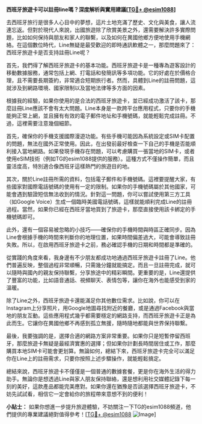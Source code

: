 **西班牙旅遊卡可以註冊line嗎？深度解析與實用建議[[TG💪+ @esim1088](https://t.me/s/esim1088)]**

去西班牙旅行是很多人心目中的夢想，這片土地充滿了歷史、文化與美食，讓人流連忘返。但對於現代人來說，出國旅遊除了欣賞美景之外，還需要解決許多實際問題，比如如何保持與朋友和家人的聯繫，以及如何在異國他鄉方便地使用手機網絡。在這個數位時代，Line無疑是最受歡迎的即時通訊軟體之一，那麼問題來了：西班牙旅遊卡是否支持註冊Line呢？

首先，我們得了解西班牙旅遊卡的基本功能。西班牙旅遊卡是一種專為遊客設計的移動數據服務，通常包括上網、打電話和發簡訊等多項功能。它的好處在於價格合理，且不需要長期簽約，非常適合短期旅行者。然而，具體到Line的註冊問題，這就涉及到網路環境、國家限制以及當地法律等多方面的因素。

根據我的經驗，如果你使用的是合法的西班牙旅遊卡，並已經成功激活了該卡，那麼註冊Line應該不會有太大問題。Line本身是一款跨平台應用程式，只要你的手機能夠正常上網，並且擁有有效的電子郵件地址和手機號碼，就能輕鬆完成註冊。不過，這裡需要注意幾個細節。

首先，確保你的手機支援國際漫遊功能。有些手機可能因為系統設定或SIM卡配置的問題，無法在國外正常使用。因此，在出發前最好檢查一下自己的手機是否能順利接入當地網路。如果發現手機存在問題，可以考慮購買一張當地的SIM卡，或者使用eSIM技術（例如TG的esim1088提供的服務）。這種方式不僅操作簡單，而且靈活度高，特別適合像西班牙這樣熱門的旅遊目的地。

其次，關於Line註冊所需的資料，包括電子郵件和手機號碼。這裡要提醒大家，有些國家對國際電話號碼的使用有一定的限制。如果你的手機號碼屬於其他國家，可能會遇到驗證短信無法收到的情況。針對這一問題，你可以嘗試使用第三方工具（如Google Voice）生成一個臨時美國電話號碼，這樣就能順利完成Line的註冊過程。當然，如果你已經在西班牙當地買到了旅遊卡，那麼直接使用該卡綁定的手機號碼即可。

此外，還有一個容易被忽略的小技巧——確保你的手機時間與時區正確同步。因為Line會根據手機的時間來判斷你的地理位置，如果時間偏差過大，可能會導致註冊失敗。所以，在啟用西班牙旅遊卡之前，務必確認手機的日期和時間都是準確的。

從實踐的角度來看，我身邊有不少朋友都成功地通過西班牙旅遊卡註冊了Line。他們普遍反映，整個過程非常順暢，只需幾分鐘就能搞定。而且一旦註冊完成，就可以隨時與國內的親友保持聯繫，分享旅途中的精彩瞬間。更重要的是，Line還提供了豐富的功能，比如語音通話、視頻聊天、表情包等，讓你在海外也能感受到家的溫暖。

除了Line之外，西班牙旅遊卡還能滿足你其他數位需求。比如說，你可以在Instagram上分享照片，用Google地圖尋找附近的餐廳，或是通過Facebook與當地的朋友互動。這些應用程式幾乎都需要穩定的網路支持，而西班牙旅遊卡正是為此而生。它讓你在異國他鄉不再感到孤立無援，隨時隨地都能與世界保持聯繫。

最後，我要強調的是，選擇合適的網路方案非常重要。如果你只是短暫停留西班牙，那麼旅遊卡無疑是最經濟實惠的選擇；但如果你計劃長時間居住或工作，那麼購買本地SIM卡可能會更划算。無論如何，總結下來，西班牙旅遊卡完全可以滿足你在Line上的註冊需求，只要你按照上述步驟操作，就能輕鬆搞定。

總結來說，西班牙旅遊卡不僅僅是一個普通的數據套餐，更是你在海外生活的得力助手。無論你是想透過Line與家人朋友保持聯絡，還是想利用社交媒體記錄下每一刻的美好，這款產品都能完美應對。如果你還在猶豫是否該選擇西班牙旅遊卡，不妨先試試看，相信它一定會給你的旅程帶來意想不到的便利！

**小貼士：** 如果你想進一步提升旅遊體驗，不妨關注一下TG的esim1088頻道，他們提供的專業建議絕對值得參考！[[TG💪+ @esim1088](https://t.me/s/esim1088) ![Image](https://i.postimg.cc/4NQfJmqS/Snipaste-2025-05-13-00-14-12.png)]